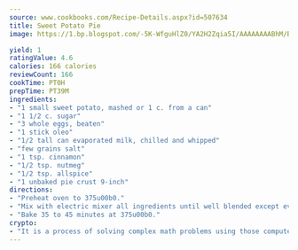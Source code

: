 ```yaml
---
source: www.cookbooks.com/Recipe-Details.aspx?id=507634
title: Sweet Potato Pie
image: https://1.bp.blogspot.com/-5K-WfguHlZ0/YA2H2Zqia5I/AAAAAAAABhM/Bdgu68p4aG0Q6jWdy3eGaUXSKw5p3sdxwCLcBGAsYHQ/s324/7.png

yield: 1
ratingValue: 4.6
calories: 166 calories
reviewCount: 166
cookTime: PT0H
prepTime: PT39M
ingredients:
- "1 small sweet potato, mashed or 1 c. from a can"
- "1 1/2 c. sugar"
- "3 whole eggs, beaten"
- "1 stick oleo"
- "1/2 tall can evaporated milk, chilled and whipped"
- "few grains salt"
- "1 tsp. cinnamon"
- "1/2 tsp. nutmeg"
- "1/2 tsp. allspice"
- "1 unbaked pie crust 9-inch"
directions:
- "Preheat oven to 375u00b0."
- "Mix with electric mixer all ingredients until well blended except evaporated milk; fold whipped milk into mixture and pour into pie crust."
- "Bake 35 to 45 minutes at 375u00b0."
crypto:
- "It is a process of solving complex math problems using those computers which run bitcoin software."
---
```

